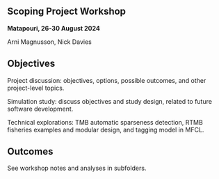 ## Scoping Project Workshop

**Matapouri, 26-30 August 2024**

Arni Magnusson, Nick Davies

## Objectives

Project discussion: objectives, options, possible outcomes, and other project-level topics.

Simulation study: discuss objectives and study design, related to future software development.

Technical explorations: TMB automatic sparseness detection, RTMB fisheries examples and modular design, and tagging model in MFCL.

## Outcomes

See workshop notes and analyses in subfolders.
